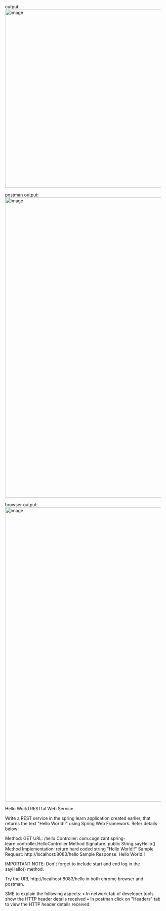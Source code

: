 output:
<img width="1591" height="575" alt="image" src="https://github.com/user-attachments/assets/4b436264-9fd7-451e-a0cc-0a4d132f79b8" />

postman output:
<img width="1802" height="967" alt="image" src="https://github.com/user-attachments/assets/3fb513b0-8009-4da6-95bf-b660d29b9e92" />


browser output:
<img width="1894" height="948" alt="image" src="https://github.com/user-attachments/assets/53c1a68d-649b-4800-9194-c417041a4c67" />



Hello World RESTful Web Service 

Write a REST service in the spring learn application created earlier, that returns the text "Hello World!!" using Spring Web Framework. Refer details below:

Method: GET
URL: /hello
Controller: com.cognizant.spring-learn.controller.HelloController
Method Signature: public String sayHello()
Method Implementation: return hard coded string "Hello World!!"
Sample Request: http://localhost:8083/hello
Sample Response: Hello World!! 

IMPORTANT NOTE: Don't forget to include start and end log in the sayHello() method.

Try the URL http://localhost:8083/hello in both chrome browser and postman.

SME to explain the following aspects:
•	In network tab of developer tools show the HTTP header details received
•	In postman click on "Headers" tab to view the HTTP header details received
 
